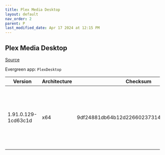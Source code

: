 ```yaml
---
title: Plex Media Desktop
layout: default
nav_order: 2
parent: P
last_modified_date: Apr 17 2024 at 12:15 PM
---
```


## Plex Media Desktop

[Source](https://www.plex.tv/media-server-downloads/)

Evergreen app: `PlexDesktop`

| Version             | Architecture | Checksum                                 | URI                                                                                                                                                                                                              |
| ------------------- | ------------ | ---------------------------------------- | ---------------------------------------------------------------------------------------------------------------------------------------------------------------------------------------------------------------- |
| 1.91.0.129-1cd63c1d | x64          | 9df24881db64b12d22660237314d623da8baeb68 | [https://downloads.plex.tv/plex-desktop/1.91.0.129-1cd63c1d/windows/Plex-1.91.0.129-1cd63c1d-x86_64.exe](https://downloads.plex.tv/plex-desktop/1.91.0.129-1cd63c1d/windows/Plex-1.91.0.129-1cd63c1d-x86_64.exe) |
